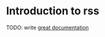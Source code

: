 # Introduction to rss

TODO: write [great documentation](http://jacobian.org/writing/great-documentation/what-to-write/)
